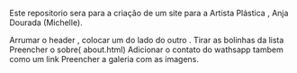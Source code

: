 Este repositorio sera para a criação de um site para a Artista Plástica , Anja Dourada (Michelle).


Arrumar o header , colocar um do lado do outro . Tirar as bolinhas da lista 
Preencher o sobre( about.html)
Adicionar o contato do wathsapp tambem como um link
Preencher a galeria com as imagens.
